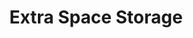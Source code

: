 ---
title: "Extra Space Storage"
url: /san-antonio/extra-space-storage-blanco-road/
shop: storage rental
---